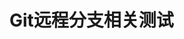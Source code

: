 <!--
 * @Author: shangbinbin shangbinbin1993@outlook.com
 * @Date: 2022-12-01 09:55:08
 * @LastEditors: shangbinbin shangbinbin1993@outlook.com
 * @LastEditTime: 2022-12-01 09:55:12
 * @FilePath: /git_remote_branch/readme.md
 * @Description: Git远程分支相关测试
 * 
 * Copyright (c) 2022 by shangbinbin shangbinbin1993@outlook.com, All Rights Reserved. 
-->

# Git远程分支相关测试
